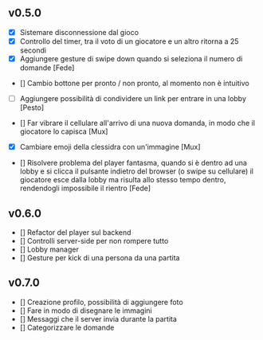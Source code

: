 
## v0.5.0
- [x] Sistemare disconnessione dal gioco
- [x] Controllo del timer, tra il voto di un giocatore e un altro ritorna a 25 secondi
- [x] Aggiungere gesture di swipe down quando si seleziona il numero di domande [Fede]
- [] Cambio bottone per pronto / non pronto, al momento non è intuitivo
- [ ] Aggiungere possibilità di condividere un link per entrare in una lobby [Pesto]
- [] Far vibrare il cellulare all'arrivo di una nuova domanda, in modo che il giocatore lo capisca [Mux]
- [x] Cambiare emoji della clessidra con un'immagine  [Mux]
- [] Risolvere problema del player fantasma, quando si è dentro ad una lobby e si clicca il pulsante indietro del browser (o swipe su cellulare) il giocatore esce dalla lobby ma risulta allo stesso tempo dentro, rendendogli impossibile il rientro [Fede]

## v0.6.0
- [] Refactor del player sul backend
- [] Controlli server-side per non rompere tutto
- [] Lobby manager
- [] Gesture per kick di una persona da una partita

## v0.7.0
- [] Creazione profilo, possibilità di aggiungere foto
- [] Fare in modo di disegnare le immagini
- [] Messaggi che il server invia durante la partita
- [] Categorizzare le domande
